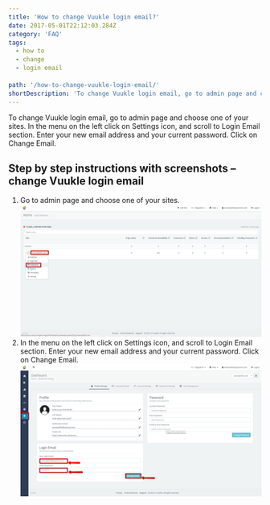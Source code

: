 ```yaml
---
title: 'How to change Vuukle login email?'
date: 2017-05-01T22:12:03.284Z
category: 'FAQ'
tags:
  - how to
  - change
  - login email

path: '/how-to-change-vuukle-login-email/'
shortDescription: 'To change Vuukle login email, go to admin page and choose one of your sites. In the menu on the left click on Settings icon, and scroll to Login Email section. '
---
```


To change Vuukle login email, go to admin page and choose one of your sites. In the menu on the left click on Settings icon, and scroll to Login Email section. Enter your new email address and your current password. Click on Change Email.

## Step by step instructions with screenshots – change Vuukle login email

1. Go to admin page and choose one of your sites.
   ![change Vuukle login email 01](img-1.png)
2. In the menu on the left click on Settings icon, and scroll to Login Email section. Enter your new email address and your current password. Click on Change Email.
   ![change Vuukle login email 02](img-2.png)
